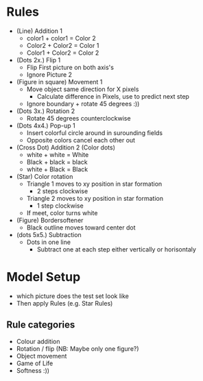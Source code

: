 # Rules
- (Line) Addition 1
  - color1 + color1 = Color 2
  - Color2 + Color2 = Color 1
  - Color1 + Color2 = Color 2
- (Dots 2x.) Flip 1
  - Flip First picture on both axis's
  - Ignore Picture 2
- (Figure in square) Movement 1
  - Move object same direction for X pixels
    - Calculate difference in Pixels, use to predict next step
  - Ignore boundary + rotate 45 degrees :))
- (Dots 3x.) Rotation 2
  - Rotate 45 degrees counterclockwise
- (Dots 4x4.) Pop-up 1
  - Insert colorful circle around in surounding fields
  - Opposite colors cancel each other out 
- (Cross Dot) Addition 2 (Color dots)
  - white + white = White
  - Black + black = black
  - white + Black = Black
- (Star) Color rotation
  - Triangle 1 moves to xy position in star formation
    - 2 steps clockwise
  - Triangle 2 moves to xy position in star formation
    - 1 step clockwise
  - If meet, color turns white
- (Figure) Bordersoftener
  - Black outline moves toward center dot
- (dots 5x5.) Subtraction
  - Dots in one line
    - Subtract one at each step either vertically or horisontaly


# Model Setup
- which picture does the test set look like
- Then apply Rules (e.g. Star Rules)

## Rule categories
- Colour addition
- Rotation / flip (NB: Maybe only one figure?)
- Object movement
- Game of Life
- Softness :))